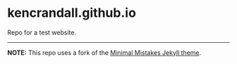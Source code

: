 # kencrandall.github.io

Repo for a test website.

---

**NOTE:** This repo uses a fork of the [Minimal Mistakes Jekyll theme](https://github.com/mmistakes/minimal-mistakes).